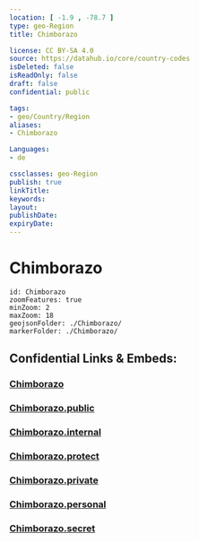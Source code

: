 ```yaml
---
location: [ -1.9 , -78.7 ] 
type: geo-Region
title: Chimborazo

license: CC BY-SA 4.0
source: https://datahub.io/core/country-codes
isDeleted: false
isReadOnly: false
draft: false
confidential: public

tags:
- geo/Country/Region
aliases:
- Chimborazo

Languages:
- de

cssclasses: geo-Region
publish: true
linkTitle: 
keywords: 
layout: 
publishDate: 
expiryDate: 
---
```


# Chimborazo

```leaflet
id: Chimborazo
zoomFeatures: true 
minZoom: 2 
maxZoom: 18
geojsonFolder: ./Chimborazo/
markerFolder: ./Chimborazo/
```


## Confidential Links & Embeds: 

### [Chimborazo](/_Standards/Earth/Continent/America~South/Ecuador/provinces~Equador/Chimborazo.md) 

### [Chimborazo.public](/_public/Earth/Continent/America~South/Ecuador/provinces~Equador/Chimborazo.public.md) 

### [Chimborazo.internal](/_internal/Earth/Continent/America~South/Ecuador/provinces~Equador/Chimborazo.internal.md) 

### [Chimborazo.protect](/_protect/Earth/Continent/America~South/Ecuador/provinces~Equador/Chimborazo.protect.md) 

### [Chimborazo.private](/_private/Earth/Continent/America~South/Ecuador/provinces~Equador/Chimborazo.private.md) 

### [Chimborazo.personal](/_personal/Earth/Continent/America~South/Ecuador/provinces~Equador/Chimborazo.personal.md) 

### [Chimborazo.secret](/_secret/Earth/Continent/America~South/Ecuador/provinces~Equador/Chimborazo.secret.md)

